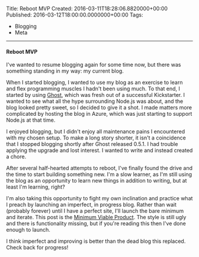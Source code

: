 Title: Reboot MVP
Created: 2016-03-11T18:28:06.8820000+00:00
Published: 2016-03-12T18:00:00.0000000+00:00
Tags: 
 - Blogging
 - Meta
---
#### Reboot MVP

I've wanted to resume blogging again for some time now, but there was something standing in my way: my current blog.

When I started blogging, I wanted to use my blog as an exercise to learn and flex programming muscles I hadn't been using much. To that end, I started by using [Ghost](https://ghost.org/), which was fresh out of a successful Kickstarter. I wanted to see what all the hype surrounding Node.js was about, and the blog looked pretty sweet, so I decided to give it a shot. I made matters more complicated by hosting the blog in Azure, which was just starting to support Node.js at that time.

I enjoyed blogging, but I didn't enjoy all maintenance pains I encountered with my chosen setup. To make a long story shorter, it isn't a coincidence that I stopped blogging shortly after Ghost released 0.5.1. I had trouble applying the upgrade and lost interest. I wanted to write and instead created a chore.

After several half-hearted attempts to reboot, I've finally found the drive and the time to start building something new. I'm a slow learner, as I'm still using the blog as an opportunity to learn new things in addition to writing, but at least I'm learning, right?

I'm also taking this opportunity to fight my own inclination and practice what I preach by launching an imperfect, in progress blog. Rather than wait (probably forever) until I have a perfect site, I'll launch the bare minimum and iterate.  This post is the [Minimum Viable Product](https://en.wikipedia.org/wiki/Minimum_viable_product). The style is still ugly and there is functionality missing, but if you're reading this then I've done enough to launch.

I think imperfect and improving is better than the dead blog this replaced. Check back for progress!